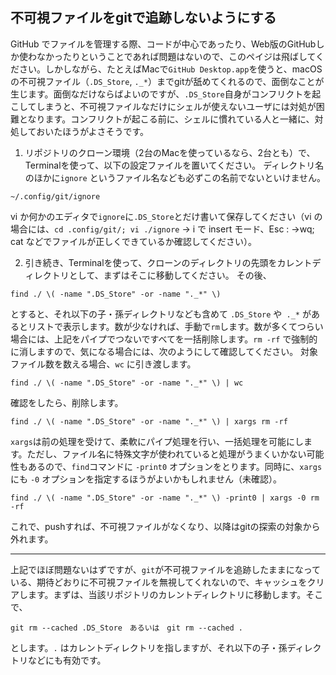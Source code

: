 ## 不可視ファイルをgitで追跡しないようにする

GitHub でファイルを管理する際、コードが中心であったり、Web版のGitHubしか使わなかったりということであれば問題はないので、このペイジは飛ばしてください。しかしながら、たとえばMacで`GitHub Desktop.app`を使うと、macOS の不可視ファイル（`.DS_Store`, `._*`）までgitが舐めてくれるので、面倒なことが生じます。面倒なだけならばよいのですが、`.DS_Store`自身がコンフリクトを起こしてしまうと、不可視ファイルなだけにシェルが使えないユーザには対処が困難となります。コンフリクトが起こる前に、シェルに慣れている人と一緒に、対処しておいたほうがよさそうです。

1. リポジトリのクローン環境（2台のMacを使っているなら、2台とも）で、Terminalを使って、以下の設定ファイルを置いてください。
ディレクトリ名のほかに`ignore` というファイル名なども必ずこの名前でないといけません。
```
~/.config/git/ignore
```
vi か何かのエディタで`ignore`に`.DS_Store`とだけ書いて保存してください（vi の場合には、`cd .config/git/; vi ./ignore` → i で insert モード、Esc : →wq; cat などでファイルが正しくできているか確認してください）。

2. 引き続き、Terminalを使って、クローンのディレクトリの先頭をカレントディレクトリとして、まずはそこに移動してください。
その後、
```
find ./ \( -name ".DS_Store" -or -name "._*" \)
```
とすると、それ以下の子・孫ディレクトリなども含めて `.DS_Store` や` ._*` があるとリストで表示します。数が少なければ、手動で`rm`します。数が多くてつらい場合には、上記をパイプでつないですべてを一括削除します。`rm -rf` で強制的に消しますので、気になる場合には、次のようにして確認してください。
対象ファイル数を数える場合、`wc` に引き渡します。
```
find ./ \( -name ".DS_Store" -or -name "._*" \) | wc
```
確認をしたら、削除します。
```
find ./ \( -name ".DS_Store" -or -name "._*" \) | xargs rm -rf
```
`xargs`は前の処理を受けて、柔軟にパイプ処理を行い、一括処理を可能にします。ただし、ファイル名に特殊文字が使われていると処理がうまくいかない可能性もあるので、`find`コマンドに `-print0` 	オプションをとります。同時に、`xargs` にも `-0`	 オプションを指定するほうがよいかもしれません（未確認）。
```
find ./ \( -name ".DS_Store" -or -name "._*" \) -print0 | xargs -0 rm -rf
```

これで、pushすれば、不可視ファイルがなくなり、以降はgitの探索の対象から外れます。

------
上記でほぼ問題ないはずですが、`git`が不可視ファイルを追跡したままになっている、期待どおりに不可視ファイルを無視してくれないので、キャッシュをクリアします。まずは、当該リポジトリのカレントディレクトリに移動します。そこで、
```
git rm --cached .DS_Store　あるいは　git rm --cached .
```
とします。`.`  はカレントディレクトリを指しますが、それ以下の子・孫ディレクトリなどにも有効です。
